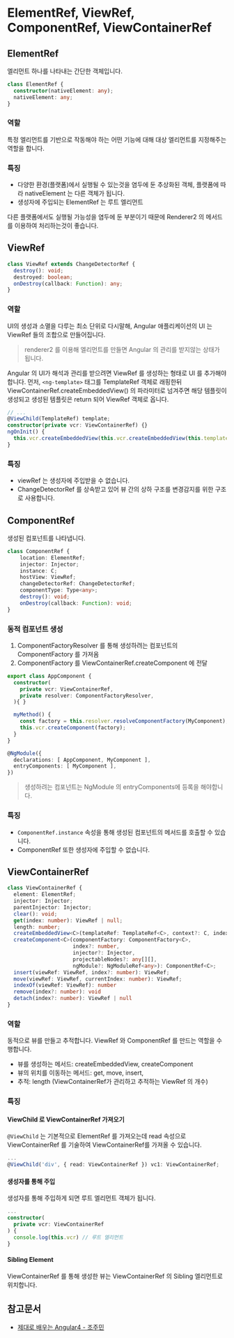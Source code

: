 # ElementRef, ViewRef, ComponentRef, ViewContainerRef

## ElementRef

엘리먼트 하나를 나타내는 간단한 객체입니다.
```ts
class ElementRef {
  constructor(nativeElement: any);
  nativeElement: any;
}
```
### 역할

특정 엘리먼트를 기반으로 작동해야 하는 어떤 기능에 대해 대상 엘리먼트를 지정해주는 역할을 합니다.

### 특징

* 다양한 환경(플랫폼)에서 실행될 수 있는것을 염두에 둔 추상화된 객체, 플랫폼에 따라 nativeElement 는 다른 객체가 됩니다.
* 생성자에 주입되는 ElementRef 는 루트 엘리먼트

다른 플랫폼에서도 실행될 가능성을 염두에 둔 부분이기 때문에 Renderer2 의 메서드를 이용하여 처리하는것이 좋습니다.

## ViewRef

```ts
class ViewRef extends ChangeDetectorRef {
  destroy(): void;
  destroyed: boolean;
  onDestroy(callback: Function): any;
}
```

### 역할

UI의 생성과 소멸을 다루는 최소 단위로 다시말해, Angular 애플리케이션의 UI 는 ViewRef 들의 조합으로 만들어집니다.

> renderer2 를 이용해 엘리먼트를 만들면 Angular 의 관리를 받지않는 상태가 됩니다.

Angular 의 UI가 해석과 관리를 받으려면 ViewRef 를 생성하는 형태로 UI 를 추가해야합니다. 먼저, `<ng-template>` 태그를 TemplateRef 객체로 래핑한뒤 ViewContainerRef.createEmbeddedView() 의 파라미터로 넘겨주면 해당 템플릿이 생성되고 생성된 템플릿은 return 되어 ViewRef 객체로 옵니다.

```ts
// ...
@ViewChild(TemplateRef) template;
constructor(private vcr: ViewContainerRef) {}
ngOnInit() {
  this.vcr.createEmbeddedView(this.vcr.createEmbeddedView(this.template));
}
```

### 특징

* viewRef 는 생성자에 주입받을 수 없습니다.
* ChangeDetectorRef 를 상속받고 있어 뷰 간의 상하 구조를 변경감지를 위한 구조로 사용합니다.

## ComponentRef

생성된 컴포넌트를 나타냅니다.

```ts
class ComponentRef {
    location: ElementRef;
    injector: Injector;
    instance: C;
    hostView: ViewRef;
    changeDetectorRef: ChangeDetectorRef;
    componentType: Type<any>;
    destroy(): void;
    onDestroy(callback: Function): void;
}
```

### 동적 컴포넌트 생성

1. ComponentFactoryResolver 를 통해 생성하려는 컴포넌트의 ComponentFactory 를 가져옴
2. ComponentFactory 를 ViewContainerRef.createComponent 에 전달

```ts
export class AppComponent {
  constructor(
    private vcr: ViewContainerRef,
    private resolver: ComponentFactoryResolver,
  ){ }

  myMethod() {
    const factory = this.resolver.resolveComponentFactory(MyComponent);
    this.vcr.createComponent(factory);
  }
}
```

```ts
@NgModule({
  declarations: [ AppComponent, MyComponent ],
  entryComponents: [ MyComponent ],
})
```
> 생성하려는 컴포넌트는 NgModule 의 entryComponents에 등록을 해야합니다.

### 특징

* `ComponentRef.instance` 속성을 통해 생성된 컴포넌트의 메서드를 호출할 수 있습니다.
* ComponentRef 또한 생성자에 주입할 수 없습니다.

## ViewContainerRef

```ts
class ViewContainerRef {
  element: ElementRef;
  injector: Injector;
  parentInjector: Injector;
  clear(): void;
  get(index: number): ViewRef | null;
  length: number;
  createEmbeddedView<C>(templateRef: TemplateRef<C>, context?: C, index?: number): EmbeddedViewRef<C>
  createComponent<C>(componentFactory: ComponentFactory<C>,
                     index?: number,
                     injector?: Injector,
                     projectableNodes?: any[][],
                     ngModule?: NgModuleRef<any>): ComponentRef<C>;
  insert(viewRef: ViewRef, index?: number): ViewRef;
  move(viewRef: ViewRef, currentIndex: number): ViewRef;
  indexOf(viewRef: ViewRef): number
  remove(index?: number): void
  detach(index?: number): ViewRef | null
}
```

### 역할

동적으로 뷰를 만들고 추적합니다. ViewRef 와 ComponentRef 를 만드는 역할을 수행합니다.

* 뷰를 생성하는 메서드: createEmbeddedView, createComponent
* 뷰의 위치를 이동하는 메서드: get, move, insert,
* 추적: length (ViewContainerRef가 관리하고 추적하는 ViewRef 의 개수)

### 특징

#### ViewChild 로 ViewContainerRef 가져오기

`@ViewChild` 는 기본적으로 ElementRef 를 가져오는데 read 속성으로 ViewContainerRef 를 기술하여 ViewContainerRef를 가져올 수 있습니다.

```ts
...
@ViewChild('div', { read: ViewContainerRef }) vc1: ViewContainerRef;
```

#### 생성자를 통해 주입

생성자를 통해 주입하게 되면 루트 엘리먼트 객체가 됩니다.
```ts
...
constructor(
  private vcr: ViewContainerRef
) {
  console.log(this.vcr) // 루트 엘리먼트
}
```

#### Sibling Element

ViewContainerRef 를 통해 생성한 뷰는 ViewContainerRef 의 Sibling 엘리먼트로 위치합니다.

## 참고문서

* [제대로 배우는 Angular4 - 조주민](http://www.yes24.com/24/goods/42497045)

